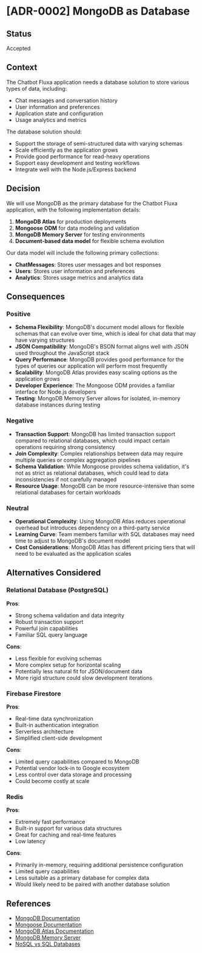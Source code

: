 # [ADR-0002] MongoDB as Database

## Status

Accepted

## Context

The Chatbot Fluxa application needs a database solution to store various types of data, including:

- Chat messages and conversation history
- User information and preferences
- Application state and configuration
- Usage analytics and metrics

The database solution should:
- Support the storage of semi-structured data with varying schemas
- Scale efficiently as the application grows
- Provide good performance for read-heavy operations
- Support easy development and testing workflows
- Integrate well with the Node.js/Express backend

## Decision

We will use MongoDB as the primary database for the Chatbot Fluxa application, with the following implementation details:

1. **MongoDB Atlas** for production deployments
2. **Mongoose ODM** for data modeling and validation
3. **MongoDB Memory Server** for testing environments
4. **Document-based data model** for flexible schema evolution

Our data model will include the following primary collections:

- **ChatMessages**: Stores user messages and bot responses
- **Users**: Stores user information and preferences
- **Analytics**: Stores usage metrics and analytics data

## Consequences

### Positive

- **Schema Flexibility**: MongoDB's document model allows for flexible schemas that can evolve over time, which is ideal for chat data that may have varying structures
- **JSON Compatibility**: MongoDB's BSON format aligns well with JSON used throughout the JavaScript stack
- **Query Performance**: MongoDB provides good performance for the types of queries our application will perform most frequently
- **Scalability**: MongoDB Atlas provides easy scaling options as the application grows
- **Developer Experience**: The Mongoose ODM provides a familiar interface for Node.js developers
- **Testing**: MongoDB Memory Server allows for isolated, in-memory database instances during testing

### Negative

- **Transaction Support**: MongoDB has limited transaction support compared to relational databases, which could impact certain operations requiring strong consistency
- **Join Complexity**: Complex relationships between data may require multiple queries or complex aggregation pipelines
- **Schema Validation**: While Mongoose provides schema validation, it's not as strict as relational databases, which could lead to data inconsistencies if not carefully managed
- **Resource Usage**: MongoDB can be more resource-intensive than some relational databases for certain workloads

### Neutral

- **Operational Complexity**: Using MongoDB Atlas reduces operational overhead but introduces dependency on a third-party service
- **Learning Curve**: Team members familiar with SQL databases may need time to adjust to MongoDB's document model
- **Cost Considerations**: MongoDB Atlas has different pricing tiers that will need to be evaluated as the application scales

## Alternatives Considered

### Relational Database (PostgreSQL)

**Pros**:
- Strong schema validation and data integrity
- Robust transaction support
- Powerful join capabilities
- Familiar SQL query language

**Cons**:
- Less flexible for evolving schemas
- More complex setup for horizontal scaling
- Potentially less natural fit for JSON/document data
- More rigid structure could slow development iterations

### Firebase Firestore

**Pros**:
- Real-time data synchronization
- Built-in authentication integration
- Serverless architecture
- Simplified client-side development

**Cons**:
- Limited query capabilities compared to MongoDB
- Potential vendor lock-in to Google ecosystem
- Less control over data storage and processing
- Could become costly at scale

### Redis

**Pros**:
- Extremely fast performance
- Built-in support for various data structures
- Great for caching and real-time features
- Low latency

**Cons**:
- Primarily in-memory, requiring additional persistence configuration
- Limited query capabilities
- Less suitable as a primary database for complex data
- Would likely need to be paired with another database solution

## References

- [MongoDB Documentation](https://docs.mongodb.com/)
- [Mongoose Documentation](https://mongoosejs.com/docs/)
- [MongoDB Atlas Documentation](https://docs.atlas.mongodb.com/)
- [MongoDB Memory Server](https://github.com/nodkz/mongodb-memory-server)
- [NoSQL vs SQL Databases](https://www.mongodb.com/nosql-explained/nosql-vs-sql)
